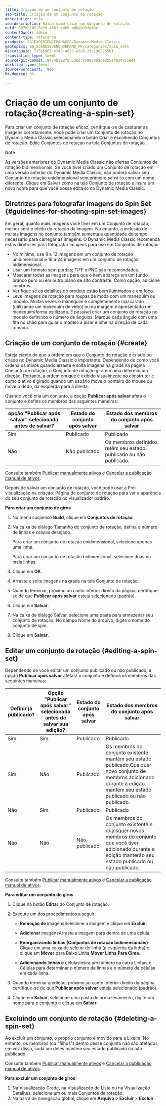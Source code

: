 ```yaml
---
title: Criação de um conjunto de rotação
seo-title: Criação de um conjunto de rotação
description: nulo
seo-description: Saiba como criar um Conjunto de rotação.
uuid: 697bd78f-5e39-46bf-aa6d-ad8ab99fe40e
contentOwner: admin
content-type: reference
products: SG_EXPERIENCEMANAGER/Dynamic-Media-Classic
geptopics: SG_SCENESEVENONDEMAND_PK/categories/spin_sets
discoiquuid: 735b5867-e249-4627-a5a5-25c19c2255bf
translation-type: tm+mt
source-git-commit: 9424b392f85536dc75083d0ade255e4824755ed1
workflow-type: tm+mt
source-wordcount: '906'
ht-degree: 0%

---
```



# Criação de um conjunto de rotação{#creating-a-spin-set}

Para criar um conjunto de rotação eficaz, certifique-se de capturar as imagens corretamente. Você pode criar um Conjunto de rotação no Dynamic Media Classic selecionando o botão Criar e escolhendo Conjuntos de rotação. Edite Conjuntos de rotação na tela Conjuntos de rotação.

>[!NOTE]
>
>As versões anteriores do Dynamic Media Classic não ofertas Conjuntos de rotação bidimensionais. Se você tiver criado um Conjunto de rotação em uma versão anterior do Dynamic Media Classic, não poderá salvar seu Conjunto de rotação unidimensional sem primeiro salvá-lo com um nome diferente. Clique em Salvar como na tela Conjunto de rotação e insira um novo nome para que você possa editá-lo no Dynamic Media Classic.

## Diretrizes para fotografar imagens do Spin Set {#guidelines-for-shooting-spin-set-images}

Em geral, quanto mais imagens você tiver em um Conjunto de rotação, melhor será o efeito de rotação da imagem. No entanto, a inclusão de muitas imagens no conjunto também aumenta a quantidade de tempo necessário para carregar as imagens. O Dynamic Media Classic recomenda estas diretrizes para fotografar imagens para uso em Conjuntos de rotação:

* No mínimo, use 8 a 12 imagens em um conjunto de rotação unidimensional e 16 a 24 imagens em um conjunto de rotação bidimensional.
* Usar um formato sem perdas; TIFF e PNG são recomendados.
* Mascarar todas as imagens para que o item apareça em um fundo branco puro ou em outro plano de alto contraste. Como opção, adicione sombras.
* Verifique se os detalhes do produto estão bem iluminados e em foco.
* Leve imagens de rotação para roupas de moda com um manequim ou modelo. Muitas vezes o manequim é completamente mascarado (utilizando um manequim de vidro) ou na imagem é apresentado um manequim/forma estilizada. É possível criar um conjunto de rotação no modelo definindo o número de ângulos. Marque cada ângulo com uma fita no chão para guiar o modelo a pisar e olhe na direção de cada tomada.

## Criação de um conjunto de rotação {#create}

Esteja ciente de que a ordem em que o Conjunto de rotação é criado ou criado no Dynamic Media Classic é importante. Dependendo de como você ordena os ativos quando arrasta e solta imagens na grade na página Conjunto de rotação, o Conjunto de rotação gira em uma determinada direção. Portanto, a ordem em que é exibido visualmente no construtor é como o ativo é girado quando um usuário move o ponteiro do mouse ou move o dedo, da esquerda para a direita.

Quando você cria um conjunto, a opção **Publicar após salvar** afeta o conjunto e define os membros das seguintes maneiras:

| opção &quot;Publicar após salvar&quot; selecionada antes de salvar? | Estado do conjunto após salvar | Estado dos membros do conjunto após salvar |
|--- |--- |--- |
| Sim | Publicado | Publicado |
| Não | Não publicado | Os membros definidos retêm seu estado publicado ou não publicado. |

Consulte também [Publicar manualmente ativos](publishing-files.md#manually-publishing-assets) e [Cancelar a publicação manual de ativos](publishing-files.md#manually-unpublishing-assets).

Depois de salvar um conjunto de rotação, você pode usar a Pré-visualização na criação: Página de conjunto de rotação para ver a aparência do seu conjunto de rotação no visualizador padrão.

**Para criar um conjunto de giros**

1. No menu suspenso **Build**, clique em **Conjuntos de rotação**.
1. Na caixa de diálogo Tamanho do conjunto de rotação, defina o número de linhas e células desejado.

   Para criar um conjunto de rotação unidimensional, selecione apenas uma linha.

   Para criar um conjunto de rotação bidimensional, selecione duas ou mais linhas.

1. Clique em **OK**.
1. Arraste e solte imagens na grade na tela Conjunto de rotação.
1. Quando terminar, próximo ao canto inferior direito da página, certifique-se de que **Publicar após salvar** esteja selecionado (padrão).
1. Clique em **Salvar**.
1. Na caixa de diálogo Salvar, selecione uma pasta para armazenar seu conjunto de rotação. No campo Nome do arquivo, digite o nome do conjunto de spin.
1. Clique em **Salvar**.

## Editar um conjunto de rotação {#editing-a-spin-set}

Dependendo de você editar um conjunto publicado ou não publicado, a opção **Publicar após salvar** afetará o conjunto e definirá os membros das seguintes maneiras:

| Definir já publicado? | Opção &quot;Publicar após salvar&quot; selecionada antes de salvar sua edição? | Estado do conjunto após salvar | Estado dos membros do conjunto após salvar |
|--- |--- |--- |--- |
| Sim | Sim | Publicado | Publicado |
| Sim | Não | Publicado | Os membros do conjunto existente mantêm seu estado publicado.Qualquer novo conjunto de membros adicionado durante a edição mantém seu estado publicado ou não publicado. |
| Não | Sim | Publicado | Publicado |
| Não | Não | Não publicado | Os membros do conjunto existente e quaisquer novos membros do conjunto que você tiver adicionado durante a edição manterão seu estado publicado ou não publicado. |

Consulte também [Publicar manualmente ativos](publishing-files.md#manually-publishing-assets) e [Cancelar a publicação manual de ativos](publishing-files.md#manually-unpublishing-assets).

**Para editar um conjunto de giros**

1. Clique no botão **Editar** do Conjunto de rotação.
1. Execute um dos procedimentos a seguir:

   * **Remoção de**
imagensSelecione a imagem e clique em 
**Excluir**.

   * **Adicionar**
imagensArraste a imagem para dentro de uma célula.

   * **Reorganizando linhas (Conjuntos de rotação bidimensionais)**
Clique em uma caixa de seletor de linha (à esquerda da linha) e clique em 
**Mover** para Baixo Linha  **Mover Linha Para Cima**.

   * **Adicionando linhas e**
célulasInsira um número na caixa Linhas e Células para determinar o número de linhas e o número de células em cada linha.

1. Quando terminar a edição, próximo ao canto inferior direito da página, certifique-se de que **Publicar após salvar** esteja selecionado (padrão).
1. Clique em **Salvar**, selecione uma pasta de armazenamento, digite um nome para o conjunto e clique em **Salvar**.

## Excluindo um conjunto de rotação {#deleting-a-spin-set}

Ao excluir um conjunto, o próprio conjunto é movido para a Lixeira. No entanto, os membros (ou &quot;filhos&quot;) dentro desse conjunto não são afetados; em vez disso, cada um deles mantém seu estado publicado ou não publicado.

Consulte também [Publicar manualmente ativos](publishing-files.md#manually-publishing-assets) e [Cancelar a publicação manual de ativos](publishing-files.md#manually-unpublishing-assets).

**Para excluir um conjunto de giros**

1. Na Visualização Grade, na Visualização de Lista ou na Visualização Detalhes, selecione um ou mais Conjuntos de rotação.
1. Na barra de navegação global, clique em **Arquivo** > **Excluir** > **Excluir**.

